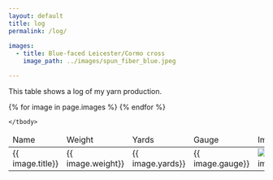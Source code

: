 ```yaml
---
layout: default
title: log
permalink: /log/
    
images:
  - title: Blue-faced Leicester/Cormo cross
  	image_path: ../images/spun_fiber_blue.jpeg

---
```

<p>This table shows a log of my yarn production.</p>

<table class="sortable">
	<thead>
		<tr>
			<td>Name</td>
			<td>Weight</td>
			<td>Yards</td>
			<td>Gauge</td>
			<td>Image</td>
		</tr>
	</thead>
	<tbody>
  {% for image in page.images %}
    <tr>
    <td>{{ image.title}}</td>
    <td>{{ image.weight}}</td>
    <td>{{ image.yards}}</td>
    <td>{{ image.gauge}}</td>
    <td><img src="{{ image.image_path }}" alt="{{ image.title}}" title="{{ image.title}}"/></td>
    </tr>
  {% endfor %}
  
  	</tbody>
</table>